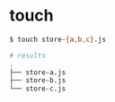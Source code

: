 # touch

```sh
$ touch store-{a,b,c}.js

# results
.
├── store-a.js
├── store-b.js
└── store-c.js
```
